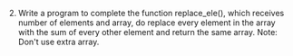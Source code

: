 2. Write a program to complete the function replace_ele(), which receives number of elements and array,  do replace every element in the array with the sum of every other element and return the same array. Note: Don't use extra array.